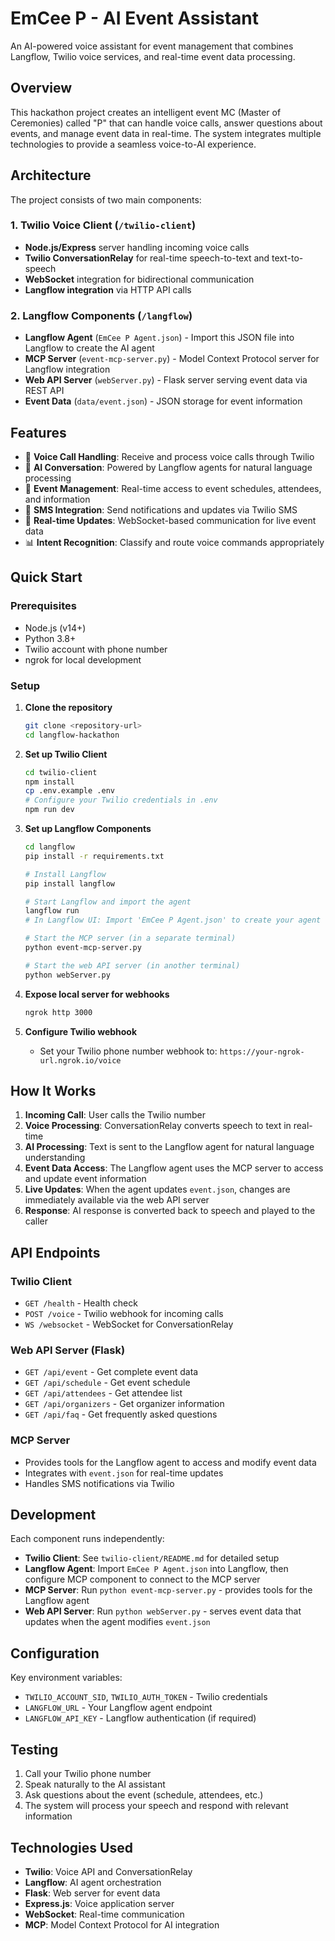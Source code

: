 # EmCee P - AI Event Assistant

An AI-powered voice assistant for event management that combines Langflow, Twilio voice services, and real-time event data processing.

## Overview

This hackathon project creates an intelligent event MC (Master of Ceremonies) called "P" that can handle voice calls, answer questions about events, and manage event data in real-time. The system integrates multiple technologies to provide a seamless voice-to-AI experience.

## Architecture

The project consists of two main components:

### 1. Twilio Voice Client (`/twilio-client`)
- **Node.js/Express** server handling incoming voice calls
- **Twilio ConversationRelay** for real-time speech-to-text and text-to-speech
- **WebSocket** integration for bidirectional communication
- **Langflow integration** via HTTP API calls

### 2. Langflow Components (`/langflow`)
- **Langflow Agent** (`EmCee P Agent.json`) - Import this JSON file into Langflow to create the AI agent
- **MCP Server** (`event-mcp-server.py`) - Model Context Protocol server for Langflow integration
- **Web API Server** (`webServer.py`) - Flask server serving event data via REST API
- **Event Data** (`data/event.json`) - JSON storage for event information

## Features

- 🎤 **Voice Call Handling**: Receive and process voice calls through Twilio
- 🤖 **AI Conversation**: Powered by Langflow agents for natural language processing
- 📅 **Event Management**: Real-time access to event schedules, attendees, and information
- 📱 **SMS Integration**: Send notifications and updates via Twilio SMS
- 🔄 **Real-time Updates**: WebSocket-based communication for live event data
- 📊 **Intent Recognition**: Classify and route voice commands appropriately

## Quick Start

### Prerequisites
- Node.js (v14+)
- Python 3.8+
- Twilio account with phone number
- ngrok for local development

### Setup

1. **Clone the repository**
   ```bash
   git clone <repository-url>
   cd langflow-hackathon
   ```

2. **Set up Twilio Client**
   ```bash
   cd twilio-client
   npm install
   cp .env.example .env
   # Configure your Twilio credentials in .env
   npm run dev
   ```

3. **Set up Langflow Components**
   ```bash
   cd langflow
   pip install -r requirements.txt
   
   # Install Langflow
   pip install langflow
   
   # Start Langflow and import the agent
   langflow run
   # In Langflow UI: Import 'EmCee P Agent.json' to create your agent
   
   # Start the MCP server (in a separate terminal)
   python event-mcp-server.py
   
   # Start the web API server (in another terminal)
   python webServer.py
   ```

4. **Expose local server for webhooks**
   ```bash
   ngrok http 3000
   ```

5. **Configure Twilio webhook**
   - Set your Twilio phone number webhook to: `https://your-ngrok-url.ngrok.io/voice`

## How It Works

1. **Incoming Call**: User calls the Twilio number
2. **Voice Processing**: ConversationRelay converts speech to text in real-time
3. **AI Processing**: Text is sent to the Langflow agent for natural language understanding
4. **Event Data Access**: The Langflow agent uses the MCP server to access and update event information
5. **Live Updates**: When the agent updates `event.json`, changes are immediately available via the web API server
6. **Response**: AI response is converted back to speech and played to the caller

## API Endpoints

### Twilio Client
- `GET /health` - Health check
- `POST /voice` - Twilio webhook for incoming calls
- `WS /websocket` - WebSocket for ConversationRelay

### Web API Server (Flask)
- `GET /api/event` - Get complete event data
- `GET /api/schedule` - Get event schedule
- `GET /api/attendees` - Get attendee list
- `GET /api/organizers` - Get organizer information
- `GET /api/faq` - Get frequently asked questions

### MCP Server
- Provides tools for the Langflow agent to access and modify event data
- Integrates with `event.json` for real-time updates
- Handles SMS notifications via Twilio

## Development

Each component runs independently:

- **Twilio Client**: See `twilio-client/README.md` for detailed setup
- **Langflow Agent**: Import `EmCee P Agent.json` into Langflow, then configure MCP component to connect to the MCP server
- **MCP Server**: Run `python event-mcp-server.py` - provides tools for the Langflow agent
- **Web API Server**: Run `python webServer.py` - serves event data that updates when the agent modifies `event.json`

## Configuration

Key environment variables:
- `TWILIO_ACCOUNT_SID`, `TWILIO_AUTH_TOKEN` - Twilio credentials
- `LANGFLOW_URL` - Your Langflow agent endpoint
- `LANGFLOW_API_KEY` - Langflow authentication (if required)

## Testing

1. Call your Twilio phone number
2. Speak naturally to the AI assistant
3. Ask questions about the event (schedule, attendees, etc.)
4. The system will process your speech and respond with relevant information

## Technologies Used

- **Twilio**: Voice API and ConversationRelay
- **Langflow**: AI agent orchestration
- **Flask**: Web server for event data
- **Express.js**: Voice application server
- **WebSocket**: Real-time communication
- **MCP**: Model Context Protocol for AI integration